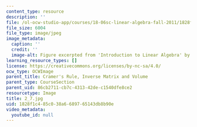 ```yaml
---
content_type: resource
description: ''
file: /ol-ocw-studio-app/courses/18-06sc-linear-algebra-fall-2011/1828f1c485c038a6689765143db8b90e_2_7.jpg
file_size: 6004
file_type: image/jpeg
image_metadata:
  caption: ''
  credit: ''
  image-alt: Figure excerpted from 'Introduction to Linear Algebra' by G.S. Strang
learning_resource_types: []
license: https://creativecommons.org/licenses/by-nc-sa/4.0/
ocw_type: OCWImage
parent_title: Cramer's Rule, Inverse Matrix and Volume
parent_type: CourseSection
parent_uid: 86cb2711-cb7c-4313-42de-c1540dfe8ce2
resourcetype: Image
title: 2_7.jpg
uid: 1828f1c4-85c0-38a6-6897-65143db8b90e
video_metadata:
  youtube_id: null
---
```

